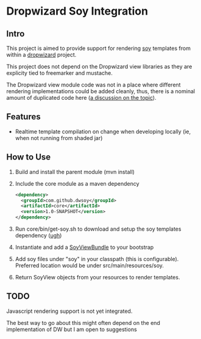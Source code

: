 Dropwizard Soy Integration
==============

Intro
--------------
This project is aimed to provide support for rendering [soy](https://developers.google.com/closure/templates) templates
from within a [dropwizard](http://dropwizard.codahale.com/) project.

This project does not depend on the Dropwizard view libraries as they are explicity tied to freemarker and mustache.

The Dropwizard view module code was not in a place where different rendering implementations could be added cleanly, thus,
there is a nominal amount of duplicated code here ([a discussion on the topic](https://groups.google.com/forum/?fromgroups=#!searchin/dropwizard-user/soy/dropwizard-user/WXN-Pc9FUps/8tJ_n_-6uuQJ)).

Features
--------------
* Realtime template compilation on change when developing locally (ie, when not running from shaded jar)

How to Use
--------------
1. Build and install the parent module (mvn install)
2. Include the core module as a maven dependency

    ```xml
    <dependency>
      <groupId>com.github.dwsoy</groupId>
      <artifactId>core</artifactId>
      <version>1.0-SNAPSHOT</version>
    </dependency>
    ```

3. Run core/bin/get-soy.sh to download and setup the soy templates dependency ([ugh](https://code.google.com/p/closure-templates/issues/detail?id=7))
3. Instantiate and add a [SoyViewBundle](https://github.com/zero1zero/dropwizard-soy/blob/master/core/src/main/java/com/github/dwsoy/view/SoyViewBundle.java)
to your bootstrap
4. Add soy files under "soy" in your classpath (this is configurable).  Preferred location would be under src/main/resources/soy.
5. Return SoyView objects from your resources to render templates.


TODO
--------------
Javascript rendering support is not yet integrated.

The best way to go about this might often depend on the end implementation of DW but I am open to suggestions
